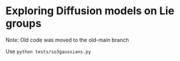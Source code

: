 # Exploring Diffusion models on Lie groups

Note: Old code was moved to the old-main branch

Use `python tests/so3gaussians.py`